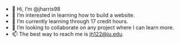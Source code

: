 - 👋 Hi, I’m @jharris98
- 👀 I’m interested in learning how to build a website.
- 🌱 I’m currently learning through 17 credit hours.
- 💞️ I’m looking to collaborate on any project where I can learn more.
- 📫 The best way to reach me is jh122@iu.edu.

<!---
jharris98/jharris98 is a ✨ special ✨ repository because its `README.md` (this file) appears on your GitHub profile.
You can click the Preview link to take a look at your changes.
--->

